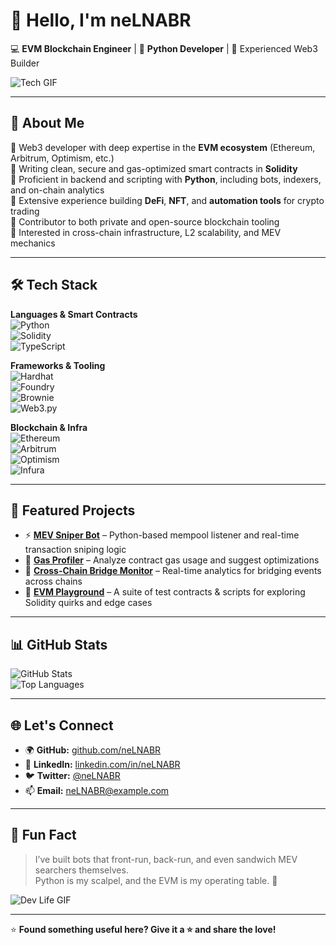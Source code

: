 # 👋 Hello, I'm neLNABR

💻 **EVM Blockchain Engineer** | 🐍 **Python Developer** | 🧠 Experienced Web3 Builder

![Tech GIF](https://media.giphy.com/media/fwbzI2kV3Qrlpkh59Y/giphy.gif)

---

## 🧠 About Me  
🔹 Web3 developer with deep expertise in the **EVM ecosystem** (Ethereum, Arbitrum, Optimism, etc.)  
🔹 Writing clean, secure and gas-optimized smart contracts in **Solidity**  
🔹 Proficient in backend and scripting with **Python**, including bots, indexers, and on-chain analytics  
🔹 Extensive experience building **DeFi**, **NFT**, and **automation tools** for crypto trading  
🔹 Contributor to both private and open-source blockchain tooling  
🔹 Interested in cross-chain infrastructure, L2 scalability, and MEV mechanics  

---

## 🛠️ Tech Stack

**Languages & Smart Contracts**  
![Python](https://img.shields.io/badge/Python-3776AB?style=for-the-badge&logo=python&logoColor=white)  
![Solidity](https://img.shields.io/badge/Solidity-363636?style=for-the-badge&logo=solidity&logoColor=white)  
![TypeScript](https://img.shields.io/badge/TypeScript-007ACC?style=for-the-badge&logo=typescript&logoColor=white)  

**Frameworks & Tooling**  
![Hardhat](https://img.shields.io/badge/Hardhat-000000?style=for-the-badge&logo=ethereum&logoColor=yellow)  
![Foundry](https://img.shields.io/badge/Foundry-000000?style=for-the-badge&logo=forge&logoColor=white)  
![Brownie](https://img.shields.io/badge/Brownie-563d7c?style=for-the-badge&logo=ethereum&logoColor=white)  
![Web3.py](https://img.shields.io/badge/Web3.py-333333?style=for-the-badge&logo=python&logoColor=green)

**Blockchain & Infra**  
![Ethereum](https://img.shields.io/badge/Ethereum-3C3C3D?style=for-the-badge&logo=ethereum&logoColor=white)  
![Arbitrum](https://img.shields.io/badge/Arbitrum-28a0f0?style=for-the-badge&logo=arbitrum&logoColor=white)  
![Optimism](https://img.shields.io/badge/Optimism-FF0420?style=for-the-badge&logo=optimism&logoColor=white)  
![Infura](https://img.shields.io/badge/Infura-E84431?style=for-the-badge&logo=infura&logoColor=white)  

---

## 📂 Featured Projects  

- ⚡ **[MEV Sniper Bot](#)** – Python-based mempool listener and real-time transaction sniping logic  
- 🧮 **[Gas Profiler](#)** – Analyze contract gas usage and suggest optimizations  
- 🔗 **[Cross-Chain Bridge Monitor](#)** – Real-time analytics for bridging events across chains  
- 🧠 **[EVM Playground](#)** – A suite of test contracts & scripts for exploring Solidity quirks and edge cases  

---

## 📊 GitHub Stats

![GitHub Stats](https://github-readme-stats.vercel.app/api?username=neLNABR&show_icons=true&theme=tokyonight)  
![Top Languages](https://github-readme-stats.vercel.app/api/top-langs/?username=neLNABR&layout=compact&theme=tokyonight)

---

## 🌐 Let's Connect

- 🌍 **GitHub:** [github.com/neLNABR](https://github.com/neLNABR)  
- 💼 **LinkedIn:** [linkedin.com/in/neLNABR](#)  
- 🐦 **Twitter:** [@neLNABR](#)  
- 📫 **Email:** neLNABR@example.com  

---

## 🤖 Fun Fact  
> I’ve built bots that front-run, back-run, and even sandwich MEV searchers themselves.  
> Python is my scalpel, and the EVM is my operating table. 🧪  

![Dev Life GIF](https://media.giphy.com/media/YQitE4YNQNahy/giphy.gif)

---

⭐️ **Found something useful here? Give it a ⭐ and share the love!**
